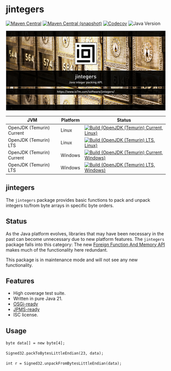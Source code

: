 jintegers
===

[![Maven Central](https://img.shields.io/maven-central/v/com.io7m.jintegers/com.io7m.jintegers.svg?style=flat-square)](http://search.maven.org/#search%7Cga%7C1%7Cg%3A%22com.io7m.jintegers%22)
[![Maven Central (snapshot)](https://img.shields.io/nexus/s/com.io7m.jintegers/com.io7m.jintegers?server=https%3A%2F%2Fs01.oss.sonatype.org&style=flat-square)](https://s01.oss.sonatype.org/content/repositories/snapshots/com/io7m/jintegers/)
[![Codecov](https://img.shields.io/codecov/c/github/io7m-com/jintegers.svg?style=flat-square)](https://codecov.io/gh/io7m-com/jintegers)
![Java Version](https://img.shields.io/badge/21-java?label=java&color=e6c35c)

![com.io7m.jintegers](./src/site/resources/jintegers.jpg?raw=true)

| JVM | Platform | Status |
|-----|----------|--------|
| OpenJDK (Temurin) Current | Linux | [![Build (OpenJDK (Temurin) Current, Linux)](https://img.shields.io/github/actions/workflow/status/io7m-com/jintegers/main.linux.temurin.current.yml)](https://www.github.com/io7m-com/jintegers/actions?query=workflow%3Amain.linux.temurin.current)|
| OpenJDK (Temurin) LTS | Linux | [![Build (OpenJDK (Temurin) LTS, Linux)](https://img.shields.io/github/actions/workflow/status/io7m-com/jintegers/main.linux.temurin.lts.yml)](https://www.github.com/io7m-com/jintegers/actions?query=workflow%3Amain.linux.temurin.lts)|
| OpenJDK (Temurin) Current | Windows | [![Build (OpenJDK (Temurin) Current, Windows)](https://img.shields.io/github/actions/workflow/status/io7m-com/jintegers/main.windows.temurin.current.yml)](https://www.github.com/io7m-com/jintegers/actions?query=workflow%3Amain.windows.temurin.current)|
| OpenJDK (Temurin) LTS | Windows | [![Build (OpenJDK (Temurin) LTS, Windows)](https://img.shields.io/github/actions/workflow/status/io7m-com/jintegers/main.windows.temurin.lts.yml)](https://www.github.com/io7m-com/jintegers/actions?query=workflow%3Amain.windows.temurin.lts)|

## jintegers

The `jintegers` package provides basic functions to pack and unpack integers
to/from byte arrays in specific byte orders.

## Status

As the Java platform evolves, libraries that may have been necessary in the
past can become unnecessary due to new platform features. The `jintegers`
package falls into this category: The new
[Foreign Function And Memory API](https://openjdk.org/jeps/424) makes much
of the functionality here redundant.

This package is in maintenance mode and will not see any new functionality.

## Features

* High coverage test suite.
* Written in pure Java 21.
* [OSGi-ready](https://www.osgi.org/)
* [JPMS-ready](https://en.wikipedia.org/wiki/Java_Platform_Module_System)
* ISC license.

## Usage

```
byte data[] = new byte[4];

Signed32.packToBytesLittleEndian(23, data);

int r = Signed32.unpackFromBytesLittleEndian(data);
```


